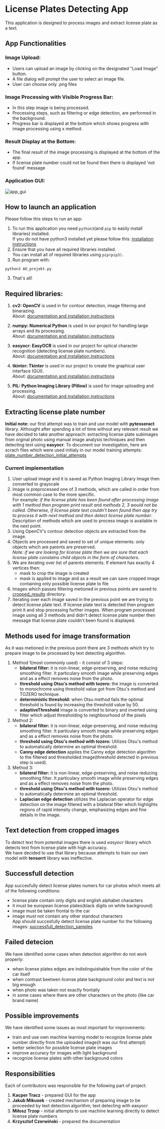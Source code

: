 # License Plates Detecting App

This application is designed to process images and extract license plate as a text.

## App Functionalities

### Image Upload:
  - Users can upload an image by clicking on the designated "Load Image" button.
  - A file dialog will prompt the user to select an image file.
  - User can choose only .png files

### Image Processing with Visible Progress Bar:
  - In this step image is being processed. 
  - Processing steps, such as filtering or edge detection, are performed in the background. 
  - Progress bar is displayed at the bottom which shows progress with image processing using x method.

### Result Display at the Bottom:
  - The final result of the image processing is displayed at the bottom of the app.
  - If license plate number could not be found then there is displayed 'not found' message

### Application GUI:
![app_gui](./docs/license_place_recognition_app_screen.png)

## How to launch an application
Please follow this steps to run an app:
1. To run this application you need `python3`(and `pip` to easily install libraries) installed.  
If you do not have python3 installed yet please follow this: <a href="https://wiki.python.org/moin/BeginnersGuide/Download" target="_blank">installation instructions</a>
2. Ensure that you have all required libraries installed.  
You can install all of required libraries using `pip(pip3)`.
3. Run program with:
```
python3 AO_projekt.py
```
3. That's all!

## Required libraries:
1. **cv2: OpenCV** is used in for contour detection, image filtering and binarazing.  
About: <a href="https://opencv.org/releases/" target="_blank">documentation and installation instructions</a>

2. **numpy: Numerical Python** is used in our project for handling large arrays and its processing.  
About: <a href="https://numpy.org/" target="_blank">documentation and installation instructions</a>

3. **easyocr: EasyOCR** is used in our project for optical character recognition (detecting license plate numbers).  
About: <a href="https://pypi.org/project/easyocr/" target="_blank">documentation and installation instructions</a>

4. **tkinter: Tkinter** is used in our project to create the graphical user interface (GUI).  
About: <a href="https://docs.python.org/3/library/tkinter.html" target="_blank">documentation and installation instructions</a>
5. **PIL: Python Imaging Library (Pillow)** is used for image uploading and processing.  
About: <a href="https://pypi.org/project/pillow/" target="_blank">documentation and installation instructions</a>


## Extracting license plate number
**Initial note:** our first attempt was to train and use model with **pytesseract** library. Althought after spending a lot of time without any relevant result we have decided to take another approach: extracting license plate subimages from orginal photo using manual image analysis techniques and then detecting text using **easyocr**. 
To document our investigation, here are scrach files which were used initialy in our model training attempts: [plate_number_detection_initial_attempts](./docs/plate_number_detection_initial_attempts/)

### Current implementation
 1. User upload image and it is saved as Python Imaging Library Image then converted to grayscale
 2. Image is preprocessed one of 3 methods, which are called in order from most common case to the more specific.  
 For example: *if the license plate has been found after processing image with 1 method then program print result and methods 2, 3 would not be called. Otherwise, if license plate text couldn't been found then app try to process it with next method and then detect license plate number*.  
 Description of methods which are used to process image is available in the next point.
 3. Using OpenCV's contour detection objects are extracted from the image. 
 4. Objects are processed and saved to set of unique elements: only objects which are parents are preserved.  
 *Note: if we are looking for license plate then we are sure that each license plate constains child objects in the form of  characters.* 
 5. We are iterating over list of parents elements. If element has exactly 4 vertices then:
    - mask to crop the image is created
    - mask is applied to image and as a result we can save cropped image containing only possible license plate to file
 6. Images which passes filtering metioned in previous points are saved to [cropped_results](./cropped_results/) directory. 
 7. Iterating over each image saved in the previous point we are trying to detect license plate text. If license plate text is detected then program print it and stop processing further images.
 When program processed image using all 3 methods and didn't detect license plate number then message that license plate couldn't been found is displayed.

## Methods used for image transformation
As it was metioned in the previous point there are 3 methods which try to prepare image to be processed by text detecting algorithm.
1. Method 1(most commonly used) - it consist of 3 steps:
    - **bilateral filter:** it is non-linear, edge-preserving, and noise reducing smoothing filter. It particulary smooth image while preserving edges and as a effect removes noise from the photo.
    - **threshold using Otsu's method with tozero:** the image is converted to monochrome using threshold value got from Otsu's method and TOZERO technique.
    - **deterministic threshold:** when Otsu method fails the optimal threshold is found by increasing the threshold value by 50.
    - **adaptiveThreshold** image is converted to binary and inverted using filter which adjust thresholding to neighbourhood of the pixels
2. Method 2:
    - **bilateral filter:** it is non-linear, edge-preserving, and noise reducing smoothing filter. It particulary smooth image while preserving edges and as a effect removes noise from the photo.
    - **threshold using Otsu's method with tozero:** Utilizes Otsu's method to automatically determine an optimal threshold.
    - **Canny edge detection** applies the Canny edge detection algorithm to the filtered and thresholded image(threshold detected in previous step is used).
2. Method 3:
    - **bilateral filter:** it is non-linear, edge-preserving, and noise reducing smoothing filter. It particulary smooth image while preserving edges and as a effect removes noise from the photo.
    - **threshold using Otsu's method with tozero:** Utilizes Otsu's method to automatically determine an optimal threshold.
    - **Laplacian edge detection** utilizes the Laplacian operator for edge detection on the image filtered with a bilateral filter which highlights regions of rapid intensity change, emphasizing edges and fine details in the image.

## Text detection from cropped images
To detect text from potential images there is used *easyocr* library which detects text from license plate with high accuracy.   
We have decided to use that library because attempts to train our own model with **tensorrt** library was ineffective.

## Successfull detection 
App succesfully detect license plates numers for car photos which meets all of the following conditions:
 - license plate contain only digits and english alphabet characters
 - it must be european license plates(black digits on white background)
 - image must be taken frontal to the car
 - image must not contain any other standout characters  
 App should succesfully detect license plate number for the following images: [successfull_detection_samples](./images/successfull_detection_samples/) 
 ## Failed detecion
 We have identified some cases when detection algorithm do not work properly: 
 - when license plates edges are indistinguishable from the color of the car itself
 - when contrast beetwen license plate background color and text is not big enough
 - when photo was taken not exactly frontally
 - in some cases where there are other characters on the photo (like car brand name)

 ## Possible improvements
We have identified some issues as most important for improvements:
- train and use own machine learning model to recognize license plate number directly from the uploaded image(it was our first attempt) 
- better selection for possible license plate images
- improve accuracy for images with light background
- recognize license plates with other background colors

 ## Responsibilities
 Each of contributors was responsible for the following part of project:
 1. **Kacper Tracz** - prepared GUI for the app
 2. **Jakub Mikusek** - created mechanism of preparing image to be proceeded by text detection algorithm, text detecting with easyocr
 3. **Miłosz Trzop** - initial attempts to use machine learning directly to detect license plate numbers
 4. **Krzysztof Czerwiński** - prepared the documentation

 ## 
